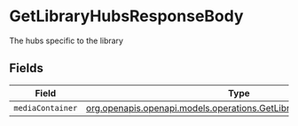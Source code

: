 # GetLibraryHubsResponseBody

The hubs specific to the library


## Fields

| Field                                                                                                                          | Type                                                                                                                           | Required                                                                                                                       | Description                                                                                                                    |
| ------------------------------------------------------------------------------------------------------------------------------ | ------------------------------------------------------------------------------------------------------------------------------ | ------------------------------------------------------------------------------------------------------------------------------ | ------------------------------------------------------------------------------------------------------------------------------ |
| `mediaContainer`                                                                                                               | [org.openapis.openapi.models.operations.GetLibraryHubsMediaContainer](../../models/operations/GetLibraryHubsMediaContainer.md) | :heavy_minus_sign:                                                                                                             | N/A                                                                                                                            |